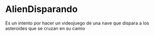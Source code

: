 # AlienDisparando
Es un intento por hacer un videojuego de una nave que dispara a los asteroides que se cruzan en su camio
